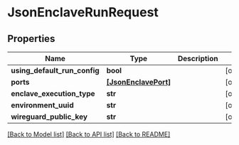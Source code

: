 # JsonEnclaveRunRequest


## Properties
Name | Type | Description | Notes
------------ | ------------- | ------------- | -------------
**using_default_run_config** | **bool** |  | [optional] 
**ports** | [**[JsonEnclavePort]**](JsonEnclavePort.md) |  | [optional] 
**enclave_execution_type** | **str** |  | [optional] 
**environment_uuid** | **str** |  | [optional] 
**wireguard_public_key** | **str** |  | [optional] 

[[Back to Model list]](../README.md#documentation-for-models) [[Back to API list]](../README.md#documentation-for-api-endpoints) [[Back to README]](../README.md)


